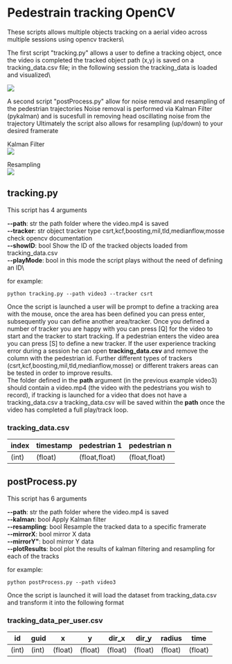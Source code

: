 # Pedestrain tracking OpenCV

These scripts allows multiple objects tracking on a aerial video across multiple sessions using opencv trackers\

The first script "tracking.py" allows a user to define a tracking object, once the video is completed the tracked object path (x,y) is saved on a tracking_data.csv file; in the following session the tracking_data is loaded and visualized\

![](https://github.com/sbanca/track_pedestrian/blob/main/images/pedestrian_tracking.gif?raw=true) 

A second script "postProcess.py" allow for noise removal and resampling of the pedestrian trajectories
Noise removal is performed via Kalman Filter (pykalman) and is sucesfull in removing head oscillating noise from the trajectory
Ultimately the script also allows for resampling (up/down) to your desired framerate

Kalman Filter\
![](https://github.com/sbanca/track_pedestrian/blob/main/images/kalman_filter.PNG?raw=true)

Resampling\
![](https://github.com/sbanca/track_pedestrian/blob/main/images/resampling.PNG?raw=true)

## tracking.py

This script has 4 arguments

__--path__: str the path folder where the video.mp4 is saved\
__--tracker__: str object tracker type csrt,kcf,boosting,mil,tld,medianflow,mosse check opencv documentation\
__--showID__: bool Show the ID of the tracked objects loaded from tracking_data.csv\
__--playMode__: bool in this mode the script plays without the need of defining an ID\

for example:

```
python tracking.py --path video3 --tracker csrt
```
Once the script is launched a user will be prompt to define a tracking area with the mouse, once the area has been defined you can press enter, subsequently you can define another area/tracker. Once you defined a number of tracker you are happy with you can press [Q] for the video to start and the tracker to start tracking.
If a pedestrian enters the video area you can press [S] to define a new tracker.
If the user experience tracking error during a session he can open __tracking_data.csv__ and remove the column with the pedestrian id. Further different types of trackers  (csrt,kcf,boosting,mil,tld,medianflow,mosse) or different trakers areas can be tested in order to improve results.  
The folder defined in the __path__ argument (in the previous example video3) should contain a video.mp4 (the video with the pedestrians you wish to record),
if tracking is launched for a video that does not have a tracking_data.csv a tracking_data.csv will be saved within the __path__ once the video has completed a full play/track loop. 


### tracking_data.csv

index |  timestamp | pedestrian 1 | pedestrian n
------------ | ------------- |------------- |-------------
(int) | (float) | (float,float)| (float,float)

## postProcess.py

This script has 6 arguments

__--path__: str the path folder where the video.mp4 is saved\
__--kalman__: bool Apply Kalman filter\
__--resampling__: bool Resample the tracked data to a specific framerate\
__--mirrorX__: bool mirror X data\
__--mirrorY"__: bool mirror Y data\
__--plotResults__: bool plot the results of kalman filtering and resampling for each of the tracks 

for example:

```
python postProcess.py --path video3 
```
Once the script is launched it will load the dataset from tracking_data.csv and transform it into the following format 

### tracking_data_per_user.csv

id |  guid | x | y | dir_x | dir_y | radius | time | 
-- | ----- | - | - | ----- | ----- | ------ | ---- |
(int) | (int) | (float) | (float)  | (float)  | (float)  | (float)| (float)| 


